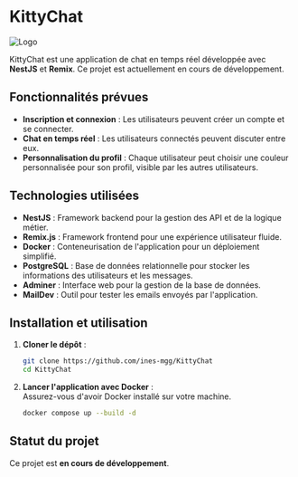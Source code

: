 # KittyChat

![Logo](https://dev-to-uploads.s3.amazonaws.com/uploads/articles/th5xamgrr6se0x5ro4g6.png)

KittyChat est une application de chat en temps réel développée avec **NestJS** et **Remix**. Ce projet est actuellement en cours de développement.

## Fonctionnalités prévues

- **Inscription et connexion** : Les utilisateurs peuvent créer un compte et se connecter.  
- **Chat en temps réel** : Les utilisateurs connectés peuvent discuter entre eux.  
- **Personnalisation du profil** : Chaque utilisateur peut choisir une couleur personnalisée pour son profil, visible par les autres utilisateurs.  

## Technologies utilisées

- **NestJS** : Framework backend pour la gestion des API et de la logique métier.  
- **Remix.js** : Framework frontend pour une expérience utilisateur fluide.  
- **Docker** : Conteneurisation de l'application pour un déploiement simplifié.  
- **PostgreSQL** : Base de données relationnelle pour stocker les informations des utilisateurs et les messages.  
- **Adminer** : Interface web pour la gestion de la base de données.  
- **MailDev** : Outil pour tester les emails envoyés par l'application.  

## Installation et utilisation

1. **Cloner le dépôt** :  

    ```bash
    git clone https://github.com/ines-mgg/KittyChat
    cd KittyChat
    ```

2. **Lancer l'application avec Docker** :  
    Assurez-vous d'avoir Docker installé sur votre machine.  

    ```bash
    docker compose up --build -d
    ```

## Statut du projet

Ce projet est **en cours de développement**.
